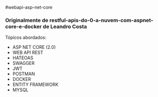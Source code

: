 #webapi-asp-net-core
<h3>Originalmente de restful-apis-do-0-a-nuvem-com-aspnet-core-e-docker de Leandro Costa</h3>
<p>
  Tópicos abordados:
  </p>
  <ul>
  <li>ASP NET CORE (2.0)</li><li>
  WEB API REST</li><li>
  HATEOAS</li><li>
  SWAGGER</li><li>
  JWT</li><li>
  POSTMAN</li><li>
  DOCKER</li><li>
  ENTITY FRAMEWORK</li><li>
  MYSQL</li>  
  </ul>

